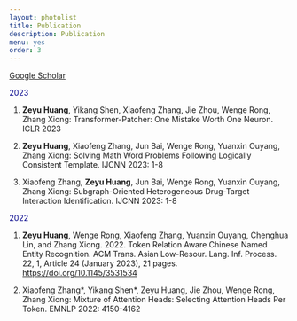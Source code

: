 ```yaml
---
layout: photolist
title: Publication
description: Publication
menu: yes
order: 3
---
```


[Google Scholar](https://scholar.google.com/citations?user=EWU88_YAAAAJ&hl=en)

<span style="color:darkblue"> 2023 </span>

1. **Zeyu Huang**, Yikang Shen, Xiaofeng Zhang, Jie Zhou, Wenge Rong, Zhang Xiong: Transformer-Patcher: One Mistake Worth One Neuron. ICLR 2023

2. **Zeyu Huang**, Xiaofeng Zhang, Jun Bai, Wenge Rong, Yuanxin Ouyang, Zhang Xiong:
Solving Math Word Problems Following Logically Consistent Template. IJCNN 2023: 1-8

3. Xiaofeng Zhang, **Zeyu Huang**, Jun Bai, Wenge Rong, Yuanxin Ouyang, Zhang Xiong:
Subgraph-Oriented Heterogeneous Drug-Target Interaction Identification. IJCNN 2023: 1-8

<span style="color:darkblue"> 2022 </span>

1. **Zeyu Huang**, Wenge Rong, Xiaofeng Zhang, Yuanxin Ouyang, Chenghua Lin, and Zhang Xiong. 2022. Token Relation Aware Chinese Named Entity Recognition. ACM Trans. Asian Low-Resour. Lang. Inf. Process. 22, 1, Article 24 (January 2023), 21 pages. https://doi.org/10.1145/3531534

2. 	Xiaofeng Zhang*, Yikang Shen*, Zeyu Huang, Jie Zhou, Wenge Rong, Zhang Xiong: Mixture of Attention Heads: Selecting Attention Heads Per Token. EMNLP 2022: 4150-4162